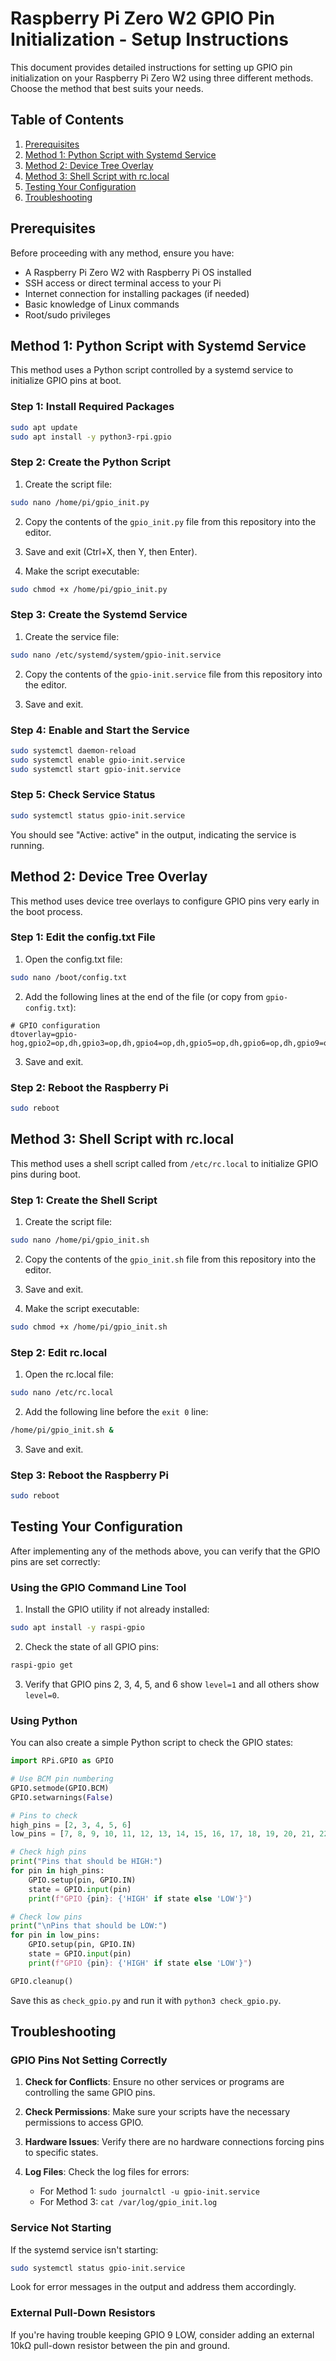 # Raspberry Pi Zero W2 GPIO Pin Initialization - Setup Instructions

This document provides detailed instructions for setting up GPIO pin initialization on your Raspberry Pi Zero W2 using three different methods. Choose the method that best suits your needs.

## Table of Contents

1. [Prerequisites](#prerequisites)
2. [Method 1: Python Script with Systemd Service](#method-1-python-script-with-systemd-service)
3. [Method 2: Device Tree Overlay](#method-2-device-tree-overlay)
4. [Method 3: Shell Script with rc.local](#method-3-shell-script-with-rclocal)
5. [Testing Your Configuration](#testing-your-configuration)
6. [Troubleshooting](#troubleshooting)

## Prerequisites

Before proceeding with any method, ensure you have:

- A Raspberry Pi Zero W2 with Raspberry Pi OS installed
- SSH access or direct terminal access to your Pi
- Internet connection for installing packages (if needed)
- Basic knowledge of Linux commands
- Root/sudo privileges

## Method 1: Python Script with Systemd Service

This method uses a Python script controlled by a systemd service to initialize GPIO pins at boot.

### Step 1: Install Required Packages

```bash
sudo apt update
sudo apt install -y python3-rpi.gpio
```

### Step 2: Create the Python Script

1. Create the script file:

```bash
sudo nano /home/pi/gpio_init.py
```

2. Copy the contents of the `gpio_init.py` file from this repository into the editor.

3. Save and exit (Ctrl+X, then Y, then Enter).

4. Make the script executable:

```bash
sudo chmod +x /home/pi/gpio_init.py
```

### Step 3: Create the Systemd Service

1. Create the service file:

```bash
sudo nano /etc/systemd/system/gpio-init.service
```

2. Copy the contents of the `gpio-init.service` file from this repository into the editor.

3. Save and exit.

### Step 4: Enable and Start the Service

```bash
sudo systemctl daemon-reload
sudo systemctl enable gpio-init.service
sudo systemctl start gpio-init.service
```

### Step 5: Check Service Status

```bash
sudo systemctl status gpio-init.service
```

You should see "Active: active" in the output, indicating the service is running.

## Method 2: Device Tree Overlay

This method uses device tree overlays to configure GPIO pins very early in the boot process.

### Step 1: Edit the config.txt File

1. Open the config.txt file:

```bash
sudo nano /boot/config.txt
```

2. Add the following lines at the end of the file (or copy from `gpio-config.txt`):

```
# GPIO configuration
dtoverlay=gpio-hog,gpio2=op,dh,gpio3=op,dh,gpio4=op,dh,gpio5=op,dh,gpio6=op,dh,gpio9=op,dl,pd
```

3. Save and exit.

### Step 2: Reboot the Raspberry Pi

```bash
sudo reboot
```

## Method 3: Shell Script with rc.local

This method uses a shell script called from `/etc/rc.local` to initialize GPIO pins during boot.

### Step 1: Create the Shell Script

1. Create the script file:

```bash
sudo nano /home/pi/gpio_init.sh
```

2. Copy the contents of the `gpio_init.sh` file from this repository into the editor.

3. Save and exit.

4. Make the script executable:

```bash
sudo chmod +x /home/pi/gpio_init.sh
```

### Step 2: Edit rc.local

1. Open the rc.local file:

```bash
sudo nano /etc/rc.local
```

2. Add the following line before the `exit 0` line:

```bash
/home/pi/gpio_init.sh &
```

3. Save and exit.

### Step 3: Reboot the Raspberry Pi

```bash
sudo reboot
```

## Testing Your Configuration

After implementing any of the methods above, you can verify that the GPIO pins are set correctly:

### Using the GPIO Command Line Tool

1. Install the GPIO utility if not already installed:

```bash
sudo apt install -y raspi-gpio
```

2. Check the state of all GPIO pins:

```bash
raspi-gpio get
```

3. Verify that GPIO pins 2, 3, 4, 5, and 6 show `level=1` and all others show `level=0`.

### Using Python

You can also create a simple Python script to check the GPIO states:

```python
import RPi.GPIO as GPIO

# Use BCM pin numbering
GPIO.setmode(GPIO.BCM)
GPIO.setwarnings(False)

# Pins to check
high_pins = [2, 3, 4, 5, 6]
low_pins = [7, 8, 9, 10, 11, 12, 13, 14, 15, 16, 17, 18, 19, 20, 21, 22, 23, 24, 25, 26, 27]

# Check high pins
print("Pins that should be HIGH:")
for pin in high_pins:
    GPIO.setup(pin, GPIO.IN)
    state = GPIO.input(pin)
    print(f"GPIO {pin}: {'HIGH' if state else 'LOW'}")

# Check low pins
print("\nPins that should be LOW:")
for pin in low_pins:
    GPIO.setup(pin, GPIO.IN)
    state = GPIO.input(pin)
    print(f"GPIO {pin}: {'HIGH' if state else 'LOW'}")

GPIO.cleanup()
```

Save this as `check_gpio.py` and run it with `python3 check_gpio.py`.

## Troubleshooting

### GPIO Pins Not Setting Correctly

1. **Check for Conflicts**: Ensure no other services or programs are controlling the same GPIO pins.

2. **Check Permissions**: Make sure your scripts have the necessary permissions to access GPIO.

3. **Hardware Issues**: Verify there are no hardware connections forcing pins to specific states.

4. **Log Files**: Check the log files for errors:
   - For Method 1: `sudo journalctl -u gpio-init.service`
   - For Method 3: `cat /var/log/gpio_init.log`

### Service Not Starting

If the systemd service isn't starting:

```bash
sudo systemctl status gpio-init.service
```

Look for error messages in the output and address them accordingly.

### External Pull-Down Resistors

If you're having trouble keeping GPIO 9 LOW, consider adding an external 10kΩ pull-down resistor between the pin and ground.